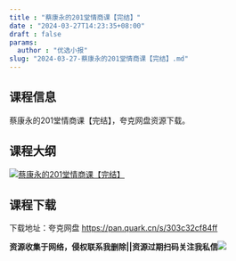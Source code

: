 ```yaml
---
title : "蔡康永的201堂情商课【完结】"
date : "2024-03-27T14:23:35+08:00"
draft : false
params:
  author : "优选小报"
slug: "2024-03-27-蔡康永的201堂情商课【完结】.md"
---
```


## 课程信息

蔡康永的201堂情商课【完结】，夸克网盘资源下载。

## 课程大纲

[![蔡康永的201堂情商课【完结】](//img7-1.zhekoulieshou.com/mmbiz_jpg/iaHBVewvSIbAh08WfIsYfZJWcU4puibpsI2XRLETrhZCNOASQFBDb7XnVhria9smibqX6HvM5ThN74q4NEdTujoibiaQ/0)](//img7-1.zhekoulieshou.com/mmbiz_jpg/iaHBVewvSIbAh08WfIsYfZJWcU4puibpsI2XRLETrhZCNOASQFBDb7XnVhria9smibqX6HvM5ThN74q4NEdTujoibiaQ/0)

## 课程下载

下载地址：夸克网盘 https://pan.quark.cn/s/303c32cf84ff

**资源收集于网络，侵权联系我删除||资源过期扫码关注我私信**![](//img7-1.zhekoulieshou.com/mmbiz_jpg/iaHBVewvSIbAjcr9g6TlCXSfiaDqkbzuEzp207hVzPqT4YGQOAazQ1KNHCeACbia5Lzq4Ckwibe48iar1q7lgVP1o3w/640?wx_fmt=jpeg&from=appmsg)


